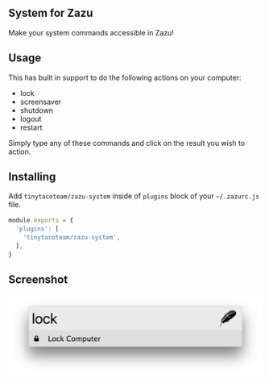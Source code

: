 ## System for Zazu

Make your system commands accessible in Zazu!

## Usage

This has built in support to do the following actions on your computer:

* lock
* screensaver
* shutdown
* logout
* restart

Simply type any of these commands and click on the result you wish to action.

## Installing

Add `tinytacoteam/zazu-system` inside of `plugins` block of your
`~/.zazurc.js` file.

~~~ javascript
module.exports = {
  'plugins': [
    'tinytacoteam/zazu-system',
  ],
}
~~~

## Screenshot

![screenshot](./screenshot.png)
